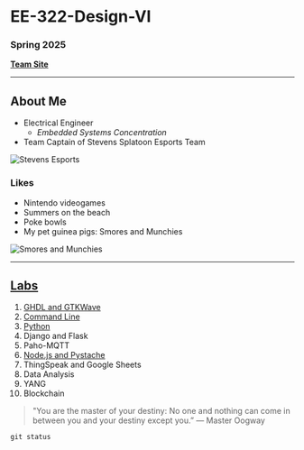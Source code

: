 # **EE-322-Design-VI** 
### Spring 2025
**[Team Site](https://sites.google.com/stevens.edu/cpe322-tps/home)**

---
## About Me
- Electrical Engineer
  - *Embedded Systems Concentration* 
- Team Captain of Stevens Splatoon Esports Team



![Stevens Esports](Stevensesports.jpg)


### Likes
- Nintendo videogames
- Summers on the beach
- Poke bowls
- My pet guinea pigs: Smores and Munchies

![Smores and Munchies](20220627_221402.jpg)




---
## [Labs](https://sit.instructure.com/courses/77142/assignments/557717)
1. [GHDL and GTKWave](https://github.com/bdiaz4/EE-322-Design-VI/blob/main/Lab%201.md)
2. [Command Line](https://github.com/bdiaz4/EE-322-Design-VI/blob/main/Lab%202.md)
3. [Python](https://github.com/bdiaz4/EE-322-Design-VI/blob/main/Lab%203.md)
4. Django and Flask
5. Paho-MQTT
6. [Node.js and Pystache](https://github.com/bdiaz4/EE-322-Design-VI/blob/main/Lab%206.md)
7. ThingSpeak and Google Sheets
8. Data Analysis
9. YANG
10. Blockchain


> "You are the master of your destiny: No one and nothing can come in between you and your destiny except you.”
> — Master Oogway

`git status`
